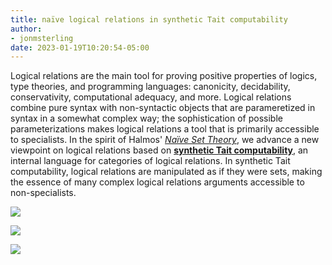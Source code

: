 ```yaml
---
title: naïve logical relations in synthetic Tait computability
author:
- jonmsterling
date: 2023-01-19T10:20:54-05:00
---
```


Logical relations are the main tool for proving positive properties of logics, type theories, and programming languages: canonicity, decidability, conservativity, computational adequacy, and more. Logical relations combine pure syntax with non-syntactic objects that are parameretized in syntax in a somewhat complex way; the sophistication of possible parameterizations makes logical relations a tool that is primarily accessible to specialists. In the spirit of Halmos' [*Naïve Set Theory*](halmos-1974), we advance a new viewpoint on logical relations based on [**synthetic Tait computability**](sterling-2021-thesis), an internal language for categories of logical relations. In synthetic Tait computability, logical relations are manipulated as if they were sets, making the essence of many complex logical relations arguments accessible to non-specialists.

![](jms-000I)

![](jms-000K)

![](jms-000O)
